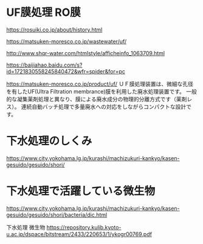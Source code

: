 # UF膜処理 RO膜
https://rosuiki.co.jp/about/history.html

https://matsuken-moresco.co.jp/wastewater/uf/

http://www.shqr-water.com/htmlstyle/afficheinfo_1063709.html

https://baijiahao.baidu.com/s?id=1721830558245840472&wfr=spider&for=pc

https://matsuken-moresco.co.jp/product/uf/
ＵＦ膜処理装置は、微細な孔径を有したUF(Ultra Filtration membrance)膜を利用した廃水処理装置です。 
一般的な凝集薬剤処理と異なり、膜による廃水成分の物理的分離方式です（薬剤レス）。 連続自動バッチ処理で多量廃水への対応をしながらコンパクトな設計です。


# 下水処理のしくみ
https://www.city.yokohama.lg.jp/kurashi/machizukuri-kankyo/kasen-gesuido/gesuido/shori/

# 下水処理で活躍している微生物
https://www.city.yokohama.lg.jp/kurashi/machizukuri-kankyo/kasen-gesuido/gesuido/shori/bacteria/dic.html

下水処理 微生物
https://repository.kulib.kyoto-u.ac.jp/dspace/bitstream/2433/220653/1/ykogr00769.pdf
